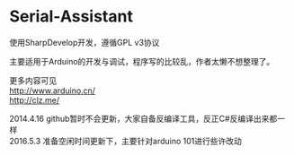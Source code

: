 Serial-Assistant
================
使用SharpDevelop开发，遵循GPL v3协议

主要适用于Arduino的开发与调试，程序写的比较乱，作者太懒不想整理了。  

更多内容可见  
http://www.arduino.cn/  
http://clz.me/  


2014.4.16 github暂时不会更新，大家自备反编译工具，反正C#反编译出来都一样  
2016.5.3  准备空闲时间更新下，主要针对arduino 101进行些许改动
